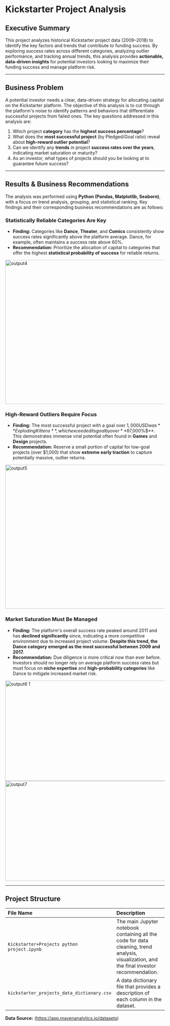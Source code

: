 # Kickstarter Project Analysis

## Executive Summary
This project analyzes historical Kickstarter project data (2009–2018) to identify the key factors and trends that contribute to funding success. By exploring success rates across different categories, analyzing outlier performance, and tracking annual trends, this analysis provides **actionable, data-driven insights** for potential investors looking to maximize their funding success and manage platform risk.

---

## Business Problem
A potential investor needs a clear, data-driven strategy for allocating capital on the Kickstarter platform. The objective of this analysis is to cut through the platform's noise to identify patterns and behaviors that differentiate successful projects from failed ones. The key questions addressed in this analysis are:

1.  Which project **category** has the **highest success percentage**?
2.  What does the **most successful project** (by Pledged/Goal ratio) reveal about **high-reward outlier potential**?
3.  Can we identify any **trends** in project **success rates over the years**, indicating market saturation or maturity?
4.  As an investor, what types of projects should you be looking at to guarantee future success?

---

## Results & Business Recommendations
The analysis was performed using **Python (Pandas, Matplotlib, Seaborn)**, with a focus on trend analysis, grouping, and statistical ranking. Key findings and their corresponding business recommendations are as follows:

### Statistically Reliable Categories Are Key
* **Finding:** Categories like **Dance**, **Theater**, and **Comics** consistently show success rates significantly above the platform average. Dance, for example, often maintains a success rate above $60\%$.
* **Recommendation:** Prioritize the allocation of capital to categories that offer the highest **statistical probability of success** for reliable returns.

<img width="634" height="455" alt="output4" src="https://github.com/user-attachments/assets/43855f03-fa20-4cf9-8e97-61c0653fe973" />

### High-Reward Outliers Require Focus
* **Finding:** The most successful project with a goal over $1,000 USD was **Exploding Kittens**, which exceeded its goal by over **$87,000\%$**. This demonstrates immense viral potential often found in **Games** and **Design** projects.
* **Recommendation:** Reserve a small portion of capital for low-goal projects (over \$1,000) that show **extreme early traction** to capture potentially massive, outlier returns.

<img width="967" height="455" alt="output5" src="https://github.com/user-attachments/assets/e3004e23-5635-40f5-a8e0-0e022047e59f" />

### Market Saturation Must Be Managed
* **Finding:** The platform's overall success rate peaked around 2011 and has **declined significantly** since, indicating a more competitive environment due to increased project volume. **Despite this trend, the Dance category emerged as the most successful between 2009 and 2017.**
* **Recommendation:** Due diligence is more critical now than ever before. Investors should no longer rely on average platform success rates but must focus on **niche expertise** and **high-probability categories** like Dance to mitigate increased market risk.


<img width="1229" height="317" alt="output6 1" src="https://github.com/user-attachments/assets/e30f9546-634d-4e9c-86e0-46d5dc1432db" />


<img width="1238" height="316" alt="output7" src="https://github.com/user-attachments/assets/f53a865a-400c-44cd-991f-202faa8188bc" />


---

## Project Structure
| File Name | Description |
| :--- | :--- |
| `Kickstarter+Projects python project.ipynb` | The main Jupyter notebook containing all the code for data cleaning, trend analysis, visualization, and the final investor recommendation. |
| `kickstarter_projects_data_dictionary.csv` | A data dictionary file that provides a description of each column in the dataset. |

**Data Source:** (https://app.mavenanalytics.io/datasets)
